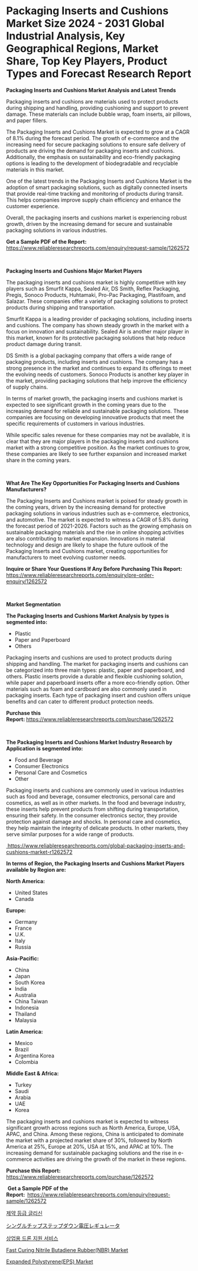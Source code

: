 <p><h1>Packaging Inserts and Cushions Market Size 2024 - 2031 Global Industrial Analysis, Key Geographical Regions, Market Share, Top Key Players, Product Types and Forecast Research Report</h1></p><p><strong>Packaging Inserts and Cushions Market Analysis and Latest Trends</strong></p>
<p><p>Packaging inserts and cushions are materials used to protect products during shipping and handling, providing cushioning and support to prevent damage. These materials can include bubble wrap, foam inserts, air pillows, and paper fillers.</p><p>The Packaging Inserts and Cushions Market is expected to grow at a CAGR of 8.1% during the forecast period. The growth of e-commerce and the increasing need for secure packaging solutions to ensure safe delivery of products are driving the demand for packaging inserts and cushions. Additionally, the emphasis on sustainability and eco-friendly packaging options is leading to the development of biodegradable and recyclable materials in this market.</p><p>One of the latest trends in the Packaging Inserts and Cushions Market is the adoption of smart packaging solutions, such as digitally connected inserts that provide real-time tracking and monitoring of products during transit. This helps companies improve supply chain efficiency and enhance the customer experience.</p><p>Overall, the packaging inserts and cushions market is experiencing robust growth, driven by the increasing demand for secure and sustainable packaging solutions in various industries.</p></p>
<p><strong>Get a Sample PDF of the Report:&nbsp;</strong> <a href="https://www.reliableresearchreports.com/enquiry/request-sample/1262572">https://www.reliableresearchreports.com/enquiry/request-sample/1262572</a></p>
<p>&nbsp;</p>
<p><strong>Packaging Inserts and Cushions Major Market Players</strong></p>
<p><p>The packaging inserts and cushions market is highly competitive with key players such as Smurfit Kappa, Sealed Air, DS Smith, Reflex Packaging, Pregis, Sonoco Products, Huhtamaki, Pro-Pac Packaging, Plastifoam, and Salazar. These companies offer a variety of packaging solutions to protect products during shipping and transportation.</p><p>Smurfit Kappa is a leading provider of packaging solutions, including inserts and cushions. The company has shown steady growth in the market with a focus on innovation and sustainability. Sealed Air is another major player in this market, known for its protective packaging solutions that help reduce product damage during transit.</p><p>DS Smith is a global packaging company that offers a wide range of packaging products, including inserts and cushions. The company has a strong presence in the market and continues to expand its offerings to meet the evolving needs of customers. Sonoco Products is another key player in the market, providing packaging solutions that help improve the efficiency of supply chains.</p><p>In terms of market growth, the packaging inserts and cushions market is expected to see significant growth in the coming years due to the increasing demand for reliable and sustainable packaging solutions. These companies are focusing on developing innovative products that meet the specific requirements of customers in various industries.</p><p>While specific sales revenue for these companies may not be available, it is clear that they are major players in the packaging inserts and cushions market with a strong competitive position. As the market continues to grow, these companies are likely to see further expansion and increased market share in the coming years.</p></p>
<p>&nbsp;</p>
<p><strong>What Are The Key Opportunities For Packaging Inserts and Cushions Manufacturers?</strong></p>
<p><p>The Packaging Inserts and Cushions market is poised for steady growth in the coming years, driven by the increasing demand for protective packaging solutions in various industries such as e-commerce, electronics, and automotive. The market is expected to witness a CAGR of 5.8% during the forecast period of 2021-2026. Factors such as the growing emphasis on sustainable packaging materials and the rise in online shopping activities are also contributing to market expansion. Innovations in material technology and design are likely to shape the future outlook of the Packaging Inserts and Cushions market, creating opportunities for manufacturers to meet evolving customer needs.</p></p>
<p><strong>Inquire or Share Your Questions If Any Before Purchasing This Report:</strong> <a href="https://www.reliableresearchreports.com/enquiry/pre-order-enquiry/1262572">https://www.reliableresearchreports.com/enquiry/pre-order-enquiry/1262572</a></p>
<p>&nbsp;</p>
<p><strong>Market Segmentation</strong></p>
<p><strong>The Packaging Inserts and Cushions Market Analysis by types is segmented into:</strong></p>
<p><ul><li>Plastic</li><li>Paper and Paperboard</li><li>Others</li></ul></p>
<p><p>Packaging inserts and cushions are used to protect products during shipping and handling. The market for packaging inserts and cushions can be categorized into three main types: plastic, paper and paperboard, and others. Plastic inserts provide a durable and flexible cushioning solution, while paper and paperboard inserts offer a more eco-friendly option. Other materials such as foam and cardboard are also commonly used in packaging inserts. Each type of packaging insert and cushion offers unique benefits and can cater to different product protection needs.</p></p>
<p><strong>Purchase this Report:&nbsp;</strong><a href="https://www.reliableresearchreports.com/purchase/1262572">https://www.reliableresearchreports.com/purchase/1262572</a></p>
<p>&nbsp;</p>
<p><strong>The Packaging Inserts and Cushions Market Industry Research by Application is segmented into:</strong></p>
<p><ul><li>Food and Beverage</li><li>Consumer Electronics</li><li>Personal Care and Cosmetics</li><li>Other</li></ul></p>
<p><p>Packaging inserts and cushions are commonly used in various industries such as food and beverage, consumer electronics, personal care and cosmetics, as well as in other markets. In the food and beverage industry, these inserts help prevent products from shifting during transportation, ensuring their safety. In the consumer electronics sector, they provide protection against damage and shocks. In personal care and cosmetics, they help maintain the integrity of delicate products. In other markets, they serve similar purposes for a wide range of products.</p></p>
<p><a href="https://www.reliableresearchreports.com/global-packaging-inserts-and-cushions-market-r1262572">&nbsp;https://www.reliableresearchreports.com/global-packaging-inserts-and-cushions-market-r1262572</a></p>
<p><strong>In terms of Region, the Packaging Inserts and Cushions Market Players available by Region are:</strong></p>
<p>
    <p> <strong> North America: </strong>
        <ul>
            <li>United States</li>
            <li>Canada</li>
        </ul>
        </p> 
    <p> <strong> Europe: </strong>
        <ul>
            <li>Germany</li>
            <li>France</li>
            <li>U.K.</li>
            <li>Italy</li>
            <li>Russia</li>
        </ul>
        </p> 
    <p> <strong> Asia-Pacific: </strong>
        <ul>
            <li>China</li>
            <li>Japan</li>
            <li>South Korea</li>
            <li>India</li>
            <li>Australia</li>
            <li>China Taiwan</li>
            <li>Indonesia</li>
            <li>Thailand</li>
            <li>Malaysia</li>
        </ul>
        </p> 
    <p> <strong> Latin America: </strong>
        <ul>
            <li>Mexico</li>
            <li>Brazil</li>
            <li>Argentina Korea</li>
            <li>Colombia</li>
        </ul>
        </p> 
    <p> <strong> Middle East & Africa: </strong>
        <ul>
            <li>Turkey</li>
            <li>Saudi</li>
            <li>Arabia</li>
            <li>UAE</li>
            <li>Korea</li>
        </ul>
    </p>
    </p>
<p><p>The packaging inserts and cushions market is expected to witness significant growth across regions such as North America, Europe, USA, APAC, and China. Among these regions, China is anticipated to dominate the market with a projected market share of 30%, followed by North America at 25%, Europe at 20%, USA at 15%, and APAC at 10%. The increasing demand for sustainable packaging solutions and the rise in e-commerce activities are driving the growth of the market in these regions.</p></p>
<p><strong>Purchase this Report: </strong><a href="https://www.reliableresearchreports.com/purchase/1262572">https://www.reliableresearchreports.com/purchase/1262572</a></p>
<p>&nbsp;<strong>Get a Sample PDF of the Report:&nbsp;&nbsp;</strong><a href="https://www.reliableresearchreports.com/enquiry/request-sample/1262572">https://www.reliableresearchreports.com/enquiry/request-sample/1262572</a></p>
<p><strong></strong></p>
<p><p><a href="https://github.com/amuji413411/Market-Research-Report-List-1/blob/main/7391295142518.md">제약 등급 글리신</a></p><p><a href="https://github.com/marbadji/Market-Research-Report-List-2/blob/main/4582328137004.md">シングルチップステップダウン電圧レギュレータ</a></p><p><a href="https://github.com/msujons1512/Market-Research-Report-List-1/blob/main/7973951142517.md">상업용 드론 지원 서비스</a></p><p><a href="https://github.com/LiamDavis60/Market-Research-Report-List-1/blob/main/fast-curing-nitrile-butadiene-rubbernbr-market.md">Fast Curing Nitrile Butadiene Rubber(NBR) Market</a></p><p><a href="https://github.com/Hazelklievgspy6vdcsmu106w/Market-Research-Report-List-3/blob/main/expanded-polystyreneeps-market.md">Expanded Polystyrene(EPS) Market</a></p></p>